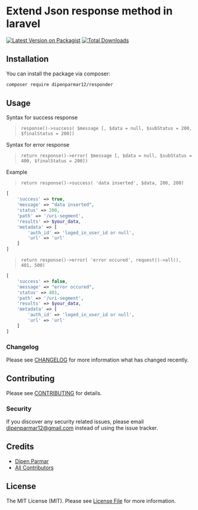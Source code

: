 # Extend Json response method in laravel

[![Latest Version on Packagist](https://img.shields.io/packagist/v/dipenparmar12/exportable.svg?style=flat-square)](https://packagist.org/packages/dipenparmar12/Responder)
[![Total Downloads](https://img.shields.io/packagist/dt/dipenparmar12/exportable.svg?style=flat-square)](https://packagist.org/packages/dipenparmar12/Responder)

## Installation

You can install the package via composer:

```bash
composer require dipenparmar12/responder
```

## Usage

Syntax for success response
> `response()->success( $message [, $data = null, $subStatus = 200, $finalStatus = 200])`

Syntax for error response
> `return response()->error( $message [, $data = null, $subStatus = 400, $finalStatus = 200])`


Example

> `return response()->success( 'data inserted', $data, 200, 200)`

```php
[
    'success' => true,
    'message' => "data inserted",
    'status' => 200,
    'path' => '/uri-segment',
    'results' => $your_data,
    'metadata' => [
        'auth_id' => 'loged_in_user_id or null',
        'url' => 'url'
    ]
]
```

> `return response()->error( 'error occured', request()->all(), 401, 500)`

```php
[
    'success' => false,
    'message' => "error occured",
    'status' => 401,
    'path' => '/uri-segment',
    'results' => $your_data,
    'metadata' => [
        'auth_id' => 'loged_in_user_id or null',
        'url' => 'url'
    ]
]
```
### Changelog

Please see [CHANGELOG](CHANGELOG.md) for more information what has changed recently.

## Contributing

Please see [CONTRIBUTING](CONTRIBUTING.md) for details.

### Security

If you discover any security related issues, please email dipenparmar12@gmail.com instead of using the issue tracker.

## Credits

-   [Dipen Parmar](https://github.com/dipenparmar12)
-   [All Contributors](../../contributors)

## License

The MIT License (MIT). Please see [License File](LICENSE.md) for more information.
